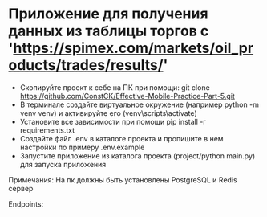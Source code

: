 # Приложение для получения данных из таблицы торгов с 'https://spimex.com/markets/oil_products/trades/results/'


* Скопируйте проект к себе на ПК при помощи: git clone https://github.com/ConstCK/Effective-Mobile-Practice-Part-5.git
* В терминале создайте виртуальное окружение (например python -m venv venv) и активируйте его (venv\scripts\activate)
* Установите все зависимости при помощи pip install -r requirements.txt
* Создайте файл .env в каталоге проекта и пропишите в нем настройки по примеру .env.example
* Запустите приложение из каталога проекта (project/python main.py) для запуска приложения

Примечания:
На пк должны быть установлены PostgreSQL и Redis сервер

Endpoints:

